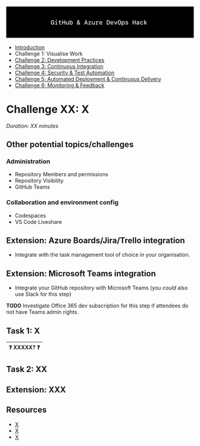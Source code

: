 ![Banner](../../resources/WelcomeBanner.png)

- [Introduction](/../../)
- Challenge 1: Visualise Work
- [Challenge 2: Development Practices](../../content/02_development_practices)
- [Challenge 3: Continuous Integration](../../content/03_continuous_integration)
- [Challenge 4: Security & Test Automation](../../content/04_security_and_test_automation)
- [Challenge 5: Automated Deployment & Continuous Delivery](../../content/05_automated_deployment)
- [Challenge 6: Monitoring & Feedback](../../content/06_monitoring_and_feedback)

# Challenge XX: X  
_Duration: XX minutes_  

## Other potential topics/challenges

### Administration

- Repository Members and permissions
- Repository Visibility
- GitHub Teams

### Collaboration and environment config

- Codespaces
- VS Code Liveshare

## Extension: Azure Boards/Jira/Trello integration

- Integrate with the task management tool of choice in your organisation.

## Extension: Microsoft Teams integration

- Integrate your GitHub repository with Microsoft Teams (you _could_ also use Slack for this step)

**TODO** Investigate Office 365 dev subscription for this step if attendees do not have Teams admin rights.

## Task 1: X

| :question: XXXXX? :question: |
| --- |

## Task 2: XX

## Extension: XXX

## Resources

- [X](https://)
- [X](https://)
- [X](https://)
